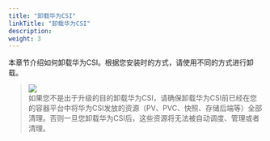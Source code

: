 ```yaml
---
title: "卸载华为CSI"
linkTitle: "卸载华为CSI"
description: 
weight: 3
---
```


本章节介绍如何卸载华为CSI。根据您安装时的方式，请使用不同的方式进行卸载。

>![](/css-docs/public_sys-resources/zh/icon-notice.gif)  
>如果您不是出于升级的目的卸载华为CSI，请确保卸载华为CSI前已经在您的容器平台中将华为CSI发放的资源（PV、PVC、快照、存储后端等）全部清理。否则一旦您卸载华为CSI后，这些资源将无法被自动调度、管理或者清理。



